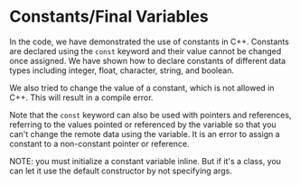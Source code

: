 # Constants/Final Variables
In the code, we have demonstrated the use of constants in C++. Constants are declared using the `const` keyword and their value cannot be changed once assigned. We have shown how to declare constants of different data types including integer, float, character, string, and boolean. 

We also tried to change the value of a constant, which is not allowed in C++. This will result in a compile error. 

Note that the `const` keyword can also be used with pointers and references, referring to the values pointed or referenced by the variable so that you can't change the remote data using the variable.  It is an error to assign a constant to a non-constant pointer or reference.

NOTE: you must initialize a constant variable inline.  But if it's a class, you can let it use the default constructor by not specifying args.